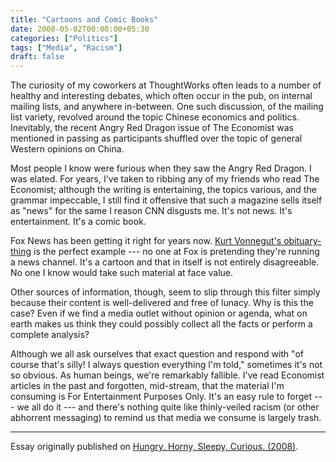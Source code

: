 ```yaml
---
title: "Cartoons and Comic Books"
date: 2008-05-02T00:00:00+05:30
categories: ["Politics"]
tags: ["Media", "Racism"]
draft: false
---
```


The curiosity of my coworkers at ThoughtWorks often leads to a number of healthy and interesting debates, which often occur in the pub, on internal mailing lists, and anywhere in-between. One such discussion, of the mailing list variety, revolved around the topic Chinese economics and politics. Inevitably, the recent Angry Red Dragon issue of The Economist was mentioned in passing as participants shuffled over the topic of general Western opinions on China.

Most people I know were furious when they saw the Angry Red Dragon. I was elated. For years, I've taken to ribbing any of my friends who read The Economist; although the writing is entertaining, the topics various, and the grammar impeccable, I still find it offensive that such a magazine sells itself as "news" for the same I reason CNN disgusts me. It's not news. It's entertainment. It's a comic book.

Fox News has been getting it right for years now. [Kurt Vonnegut's obituary-thing](http://www.crooksandliars.com/2007/04/16/kurt-vonneguts-lifefox-news-style/) is the perfect example --- no one at Fox is pretending they're running a news channel. It's a cartoon and that in itself is not entirely disagreeable. No one I know would take such material at face value.

Other sources of information, though, seem to slip through this filter simply because their content is well-delivered and free of lunacy. Why is this the case? Even if we find a media outlet without opinion or agenda, what on earth makes us think they could possibly collect all the facts or perform a complete analysis?

Although we all ask ourselves that exact question and respond with "of course that's silly! I always question everything I'm told," sometimes it's not so obvious. As human beings, we're remarkably fallible. I've read Economist articles in the past and forgotten, mid-stream, that the material I'm consuming is For Entertainment Purposes Only. It's an easy rule to forget --- we all do it --- and there's nothing quite like thinly-veiled racism (or other abhorrent messaging) to remind us that media we consume is largely trash.

***

Essay originally published on [Hungry, Horny, Sleepy, Curious. (2008)](http://blog.deobald.ca/2007/04/cartoons-and-comic-books.html).
